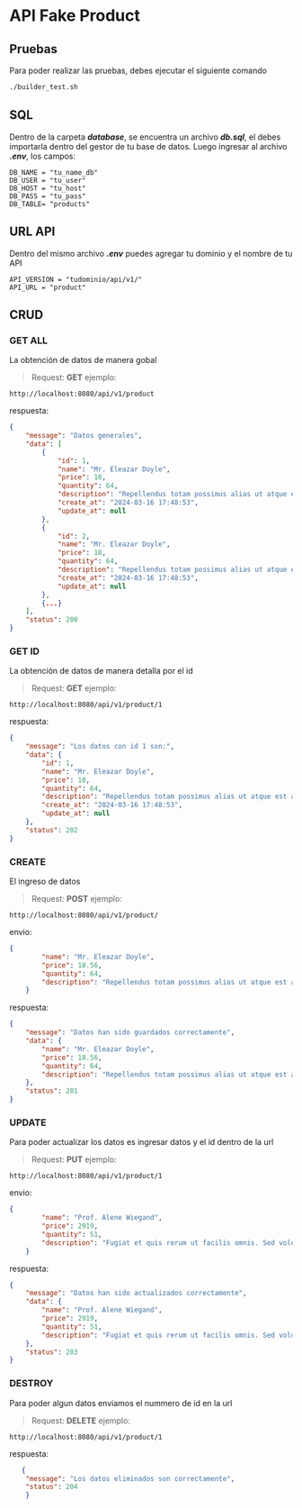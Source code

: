 # API Fake Product
## Pruebas
Para poder realizar las pruebas, debes ejecutar el siguiente comando
``` bash
./builder_test.sh
```

## SQL
Dentro de la carpeta **_database_**, se encuentra un archivo **_db.sql_**, el debes importarla dentro del gestor de tu base de datos.
Luego ingresar al archivo **_.env_**, los campos:
```env
DB_NAME = "tu_name_db"
DB_USER = "tu_user"
DB_HOST = "tu_host"
DB_PASS = "tu_pass"
DB_TABLE= "products"
```
## URL API
Dentro del mismo archivo **_.env_** puedes agregar tu dominio y el nombre de tu API
```env
API_VERSION = "tudominio/api/v1/"
API_URL = "product"
```
## CRUD

### GET ALL
La obtención de datos de manera gobal 
>Request:
**GET**
ejemplo:
``` curl
http://localhost:8080/api/v1/product
```
respuesta:
```json
{
    "message": "Datos generales",
    "data": [
        {
            "id": 1,
            "name": "Mr. Eleazar Doyle",
            "price": 18,
            "quantity": 64,
            "description": "Repellendus totam possimus alias ut atque est aut. Cum doloremque error sit tempore.",
            "create_at": "2024-03-16 17:48:53",
            "update_at": null
        },
        {
            "id": 2,
            "name": "Mr. Eleazar Doyle",
            "price": 18,
            "quantity": 64,
            "description": "Repellendus totam possimus alias ut atque est aut. Cum doloremque error sit tempore.",
            "create_at": "2024-03-16 17:48:53",
            "update_at": null
        },
        {...}
    ],
    "status": 200
}
```
### GET ID
La obtención de datos de manera detalla por el id
>Request:
**GET**
ejemplo:
``` curl
http://localhost:8080/api/v1/product/1
```
respuesta:
```json
{
    "message": "Los datos con id 1 son:",
    "data": {
        "id": 1,
        "name": "Mr. Eleazar Doyle",
        "price": 18,
        "quantity": 64,
        "description": "Repellendus totam possimus alias ut atque est aut. Cum doloremque error sit tempore.",
        "create_at": "2024-03-16 17:48:53",
        "update_at": null
    },
    "status": 202
}
```
### CREATE
El ingreso de datos 
>Request:
**POST**
ejemplo:
``` curl
http://localhost:8080/api/v1/product/
```
envio:
```json
{
        "name": "Mr. Eleazar Doyle",
        "price": 18.56,
        "quantity": 64,
        "description": "Repellendus totam possimus alias ut atque est aut. Cum doloremque error sit tempore."
    }
```
respuesta:
``` json
{
    "message": "Datos han sido guardados correctamente",
    "data": {
        "name": "Mr. Eleazar Doyle",
        "price": 18.56,
        "quantity": 64,
        "description": "Repellendus totam possimus alias ut atque est aut. Cum doloremque error sit tempore."
    },
    "status": 201
}
```

### UPDATE
Para poder actualizar los datos es ingresar datos y el id dentro de la url
>Request:
**PUT**
ejemplo:
``` curl
http://localhost:8080/api/v1/product/1
```
envio:
```json
{
        "name": "Prof. Alene Wiegand",
        "price": 2919,
        "quantity": 51,
        "description": "Fugiat et quis rerum ut facilis omnis. Sed voluptatem in quia rem."
    }
```
respuesta:
``` json
{
    "message": "Datos han sido actualizados correctamente",
    "data": {
        "name": "Prof. Alene Wiegand",
        "price": 2919,
        "quantity": 51,
        "description": "Fugiat et quis rerum ut facilis omnis. Sed voluptatem in quia rem."
    },
    "status": 203
}
```
### DESTROY
Para poder algun datos enviamos el nummero de id en la url
>Request:
**DELETE**
ejemplo:
``` curl
http://localhost:8080/api/v1/product/1
```
respuesta:
``` json
   {
    "message": "Los datos eliminados son correctamente",
    "status": 204
    }
```
